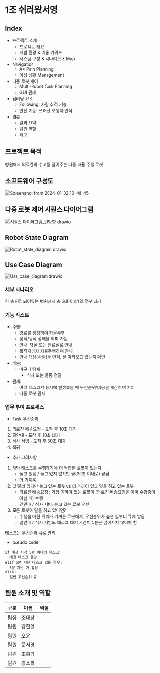 # 1조 쉬러왔서영
## Index
- 프로젝트 소개
  - 프로젝트 개요
  - 개발 환경 & 기술 키워드
  - 시스템 구성 & 시나리오 & Map
- Navigation
  - A* Path Planning
  - 이상 상황 Management
- 다중 로봇 제어
  - Multi-Robot Task Planning
  - GUI 관제
- 딥러닝 요소
  - Following: 사람 추적 기능
  - 안전 기능: 쓰러진 보행자 인식
- 결론
  - 결과 요약
  - 팀원 역할
  - 회고
 
  

## 프로젝트 목적
병원에서 의료진의 수고를 덜어주는 다중 자율 주행 로봇

## 소프트웨어 구성도
![Screenshot from 2024-01-02 10-48-45](https://github.com/addinedu-ros-3rd/ros-repo-1/assets/104709955/ac31cd37-73e2-4c35-841a-7fdff70312d0)

## 다중 로봇 제어 시퀀스 다이어그램
![시퀀스 다이어그램_단방향 drawio](https://github.com/addinedu-ros-3rd/ros-repo-1/assets/143172717/b6a505d1-36b9-4f9c-bf54-dec90b7bceb5)

## Robot State Diagram
![Robot_state_diagram drawio](https://github.com/addinedu-ros-3rd/ros-repo-1/assets/104709955/52f0cc3d-c6e4-4707-9b2a-f21612535576)

## Use Case Diagram
![Use_case_diagram drawio](https://github.com/addinedu-ros-3rd/ros-repo-1/assets/104709955/f9e71c48-901e-4be6-8309-7f8c94f56d9a)

### 세부 시나리오
한 층으로 되어있는 병원에서 총 3대(이상)의 로봇 대기
### 기능 리스트
- 주행: 
  - 경로를 생성하며 자율주행
  - 정적/동적 장애물 회피 가능
  - 안내: 병실 또는 진료실로 안내
  - 목적지까지 자율주행하며 안내
  - 안내 대상(사람)을 인식, 잘 따라오고 있는지 확인
- 배송: 
  - 바구니 탑재
    - 식사 또는 물품 전달
- 관제:
    - 여러 태스크가 동시에 발생했을 때 우선순위/비용을 계산하여 처리
    - 다중 로봇 관제

### 업무 부여 프로세스

- Task 우선순위
1) 의료진 배송요청 - 도착 후 10초 대기
2) 길안내 - 도착 후 10초 대기
3) 식사 서빙 - 도착 후 30초 대기
4) 복귀

- 추가 고려사항

1) 해당 태스크를 수행하기에 더 적합한 로봇이 있는지
    - 놀고 있음 / 놀고 있지 않지만 곧(30초 이내로) 끝남
    - 더 가까움
2) 더 멀리 있지만 놀고 있는 로봇 vs 더 가까이 있고 일을 하고 있는 로봇
    - 의료진 배송요청 : 가장 가까이 있는 로봇이 (의료진 배송요청을 이미 수행중이 아닐 때) 수행
    - 길안내 / 식사 서빙: 놀고 있는 로봇 우선
3) 모든 로봇이 일을 하고 있다면?
    - 수행을 마친 위치가 가까운 로봇에게, 우선순위가 높은 일부터 큐에 쌓음
    - 길안내 / 식사 서빙도 태스크 대기 시간이 5분은 넘어가지 않아야 함

태스크는 우선순위 큐로 관리

- pseudo code
```
if 예정 시각 5분 이내의 태스크:
  예정 태스크 할당
elif 5분 지난 태스크 있을 경우:
  5분 지난 거 할당
else:
  일반 우선순위 큐
```
## 팀원 소개 및 역할
|구분|이름|역할|
|---|---|---|
|팀장|조태상||
|팀원|강한얼||
|팀원|오윤||
|팀원|문서영||
|팀원|조홍기||
|팀원|강소희||

